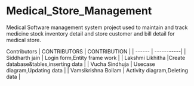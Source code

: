 # Medical_Store_Management
Medical Software management system project used to maintain and track medicine stock inventory detail and store customer and bill detail for medical store.

Contributors
| CONTRIBUTORS | CONTRIBUTION |
| ------ | -----------|
| Siddharth jain | Login form,Entity frame work |
| Lakshmi Likhitha |Create database&tables,inserting data |
| Vucha Sindhuja | Usecase diagram,Updating data |
| Vamsikrishna Bollam | Activity diagram,Deleting data |
